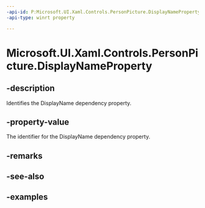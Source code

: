 ```yaml
---
-api-id: P:Microsoft.UI.Xaml.Controls.PersonPicture.DisplayNameProperty
-api-type: winrt property

---
```

<!-- Property syntax.
public DependencyProperty DisplayNameProperty { get; }
-->

# Microsoft.UI.Xaml.Controls.PersonPicture.DisplayNameProperty


## -description

Identifies the DisplayName dependency property.


## -property-value

The identifier for the DisplayName dependency property.


## -remarks


## -see-also


## -examples


